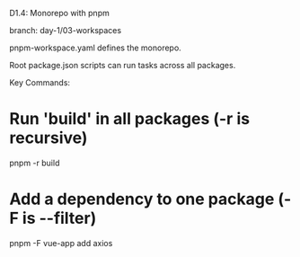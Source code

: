 D1.4: Monorepo with pnpm

branch: day-1/03-workspaces

pnpm-workspace.yaml defines the monorepo.

Root package.json scripts can run tasks across all packages.

Key Commands:

# Run 'build' in all packages (-r is recursive)
pnpm -r build

# Add a dependency to one package (-F is --filter)
pnpm -F vue-app add axios
